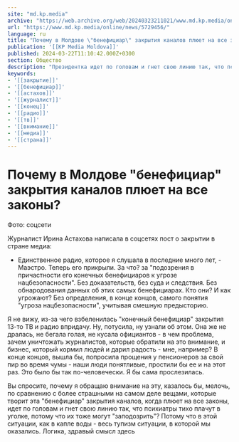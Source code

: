 ```yaml
---
site: "md.kp.media"
archive: "https://web.archive.org/web/20240323211021/www.md.kp.media/online/news/5729456/"
url: "https://www.md.kp.media/online/news/5729456/"
language: ru
title: "Почему в Молдове \"бенефициар\" закрытия каналов плюет на все законы?"
publication: '[[KP Media Moldova]]'
published: 2024-03-22T11:10:42.000Z+0300
section: Общество
description: "Президентка идет по головам и гнет свою линию так, что психиатры тихо плачут в уголке, потому что их тоже могут \"заподозрить\""
keywords:
- '[[закрытие]]'
- '[[бенефициар]]'
- '[[астахов]]'
- '[[журналист]]'
- '[[конец]]'
- '[[радио]]'
- '[[тв]]'
- '[[внимание]]'
- '[[медиа]]'
- '[[страна]]'
---
```


# Почему в Молдове "бенефициар" закрытия каналов плюет на все законы?

Фото: соцсети

Журналист Ирина Астахова написала в соцсетях пост о закрытии в стране медиа:

- Единственное радио, которое я слушала в последние много лет, - Маэстро. Теперь его прикрыли. За что? за "подозрения в причастности его конечных бенефициаров к угрозе нацбезопасности". Без доказательств, без суда и следствия. Без обнародования данных об этих самых бенефициарах. Кто они? И как угрожают? Без определения, в конце концов, самого понятия "угроза нацбезопасности", учитывая смешную предысторию.

Я не вижу, из-за чего взбеленилась "конечный бенефициар" закрытия 13-то ТВ и радио впридачу. Ну, потусила, ну узнали об этом. Она же не дралась, не бегала голая, не кусала официантов - в чем проблема, зачем уничтожать журналистов, которые обратили на это внимание, и бизнес, который кормил людей и дарил радость - мне, например? В конце концов, вышла бы, попросила прощения у пенсионеров за свой пир во время чумы - наши люди понятливые, простили бы ее и на этот раз. Это было бы так по-человечески. Я бы сама прослезилась.

Вы спросите, почему я обращаю внимание на эту, казалось бы, мелочь, по сравнению с более страшными на самом деле вещами, которые творит эта "бенефициар" закрытия каналов, когда плюет на все законы, идет по головам и гнет свою линию так, что психиатры тихо плачут в уголке, потому что их тоже могут "заподозрить"? Потому что в этой ситуации, как в капле воды - весь тупизм ситуации, в которой мы оказались. Логика, здравый смысл здесь